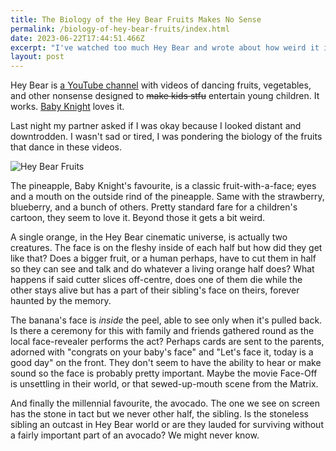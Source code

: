 ```yaml
---
title: The Biology of the Hey Bear Fruits Makes No Sense
permalink: /biology-of-hey-bear-fruits/index.html
date: 2023-06-22T17:44:51.466Z
excerpt: "I've watched too much Hey Bear and wrote about how weird it is"
layout: post
---
```


Hey Bear is [a YouTube channel](https://www.youtube.com/channel/UCtf9cFBJkHVAf2qMqF01xYg) with videos of dancing fruits, vegetables, and other nonsense designed to ~~make kids stfu~~ entertain young children. It works. [Baby Knight](https://rknight.me/micro/tags/babyknight/) loves it.

Last night my partner asked if I was okay because I looked distant and downtrodden. I wasn't sad or tired, I was pondering the biology of the fruits that dance in these videos.

![Hey Bear Fruits](https://rknightuk.s3.amazonaws.com/site/hey-bear-fruit-banner.jpg)

The pineapple, Baby Knight's favourite, is a classic fruit-with-a-face; eyes and a mouth on the outside rind of the pineapple. Same with the strawberry, blueberry, and a bunch of others. Pretty standard fare for a children's cartoon, they seem to love it. Beyond those it gets a bit weird.

A single orange, in the Hey Bear cinematic universe, is actually two creatures. The face is on the fleshy inside of each half but how did they get like that? Does a bigger fruit, or a human perhaps, have to cut them in half so they can see and talk and do whatever a living orange half does? What happens if said cutter slices off-centre, does one of them die while the other stays alive but has a part of their sibling's face on theirs, forever haunted by the memory.

The banana's face is _inside_ the peel, able to see only when it's pulled back. Is there a ceremony for this with family and friends gathered round as the local face-revealer performs the act? Perhaps cards are sent to the parents, adorned with "congrats on your baby's face" and "Let's face it, today is a good day" on the front. They don't seem to have the ability to hear or make sound so the face is probably pretty important. Maybe the movie Face-Off is unsettling in their world, or that sewed-up-mouth scene from the Matrix.

And finally the millennial favourite, the avocado. The one we see on screen has the stone in tact but we never other half, the sibling. Is the stoneless sibling an outcast in Hey Bear world or are they lauded for surviving without a fairly important part of an avocado? We might never know.
